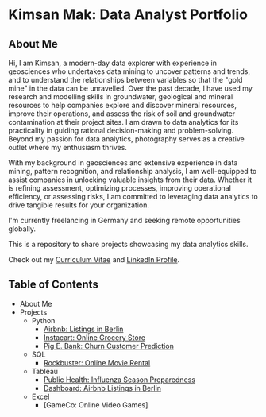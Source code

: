 # Kimsan Mak: Data Analyst Portfolio
## About Me
Hi, I am Kimsan, a modern-day data explorer with experience in geosciences who undertakes data mining to uncover patterns and trends, and to understand the relationships between variables so that the "gold mine" in the data can be unravelled. Over the past decade, I have used my research and modelling skills in groundwater, geological and mineral resources to help companies explore and discover mineral resources, improve their operations, and assess the risk of soil and groundwater contamination at their project sites. I am drawn to data analytics for its practicality in guiding rational decision-making and problem-solving. Beyond my passion for data analytics, photography serves as a creative outlet where my enthusiasm thrives.

With my background in geosciences and extensive experience in data mining, pattern recognition, and relationship analysis, I am well-equipped to assist companies in unlocking valuable insights from their data. Whether it is refining assessment, optimizing processes, improving operational efficiency, or assessing risks, I am committed to leveraging data analytics to drive tangible results for your organization.

I'm currently freelancing in Germany and seeking remote opportunities globally.

This is a repository to share projects showcasing my data analytics skills.

Check out my [Curriculum Vitae](https://github.com/KimsanMak/Resume) and  [LinkedIn Profile](https://www.linkedin.com/in/kimsan-mak/).

## Table of Contents
+ About Me
 + Projects
    - Python
      - [Airbnb: Listings in Berlin](https://github.com/KimsanMak/Airbnb-Listings-in-Berlin)
      - [Instacart: Online Grocery Store](https://github.com/KimsanMak/Python-Online_Grocery/tree/main)
      - [Pig E. Bank: Churn Customer Prediction](https://github.com/KimsanMak/Pig-E.-Bank-Churn-Customer-Prediction/tree/main)
    - SQL
      - [Rockbuster: Online Movie Rental](https://github.com/KimsanMak/SQL-Online_Movie_Rental/tree/main)
    - Tableau
      - [Public Health: Influenza Season Preparedness](https://github.com/KimsanMak/Tableau-Hospitals_Influenza_Preparedness)
      - [Dashboard: Airbnb Listings in Berlin](https://public.tableau.com/app/profile/kimsan.mak/viz/AirbnbBerlin_17123539307510/InteractiveDashboard?publish=yes)
    - Excel
      - [GameCo: Online Video Games]
